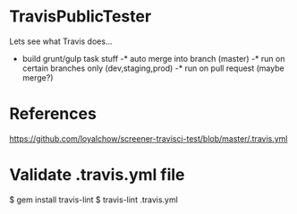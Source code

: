 # TravisPublicTester
Lets see what Travis does...





- build grunt/gulp task stuff
-* auto merge into branch (master)
-* run on certain branches only (dev,staging,prod)
-* run on pull request (maybe merge?)


# References

https://github.com/loyalchow/screener-travisci-test/blob/master/.travis.yml



# Validate .travis.yml file
$ gem install travis-lint
$ travis-lint .travis.yml
